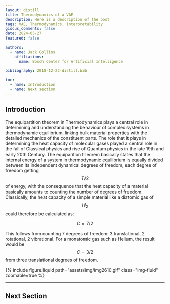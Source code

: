 ```yaml
---
layout: distill
title: Thermodynamics of a VAE
description: Here is a description of the post
tags: VAE, Thermodynamics, Interpretability
giscus_comments: false
date: 2024-05-27
featured: false

authors:
  - name: Jack Collins
    affiliations:
      name: Bosch Center for Artificial Intelligence

bibliography: 2018-12-22-distill.bib

toc:
  - name: Introduction
  - name: Next section
---
```


## Introduction

The equipartition theorem in Thermodynamics plays a central role in determining and understanding the behaviour of complex systems in thermodynamic equilibrium, linking bulk material properties with the detailed mechanics of the constituent parts. The role that it plays in determining the heat capacity of molecular gases played a central role in the fall of Classical physics and rise of Quantum physics in the late 19th and early 20th Century. The equiparition theorem basically states that the internal energy of a system in thermodynamic equilibrium is equally divided between its independent dynamical degrees of freedom, each degree of freedom getting $$T/2$$ of energy, with the consequence that the heat capacity of a material basically amounts to counting the number of degrees of freedom. Classically, the heat capacity of a simple material like a diatomic gas of $$H_2$$ could therefore be calculated as:

$$C = 7/2$$

This follows from counting 7 degrees of freedom: 3 translational, 2 rotational, 2 vibrational. For a monatomic gas such as Helium, the result would be $$C=3/2$$ from three translational degrees of freedom.

<div class="row mt-3">
    <div class="col-md-12 mt-3 mt-md-0">
        {% include figure.liquid path="assets/img/img2610.gif" class="img-fluid" zoomable=true %}
    </div>
</div>

---

## Next Section

<!--
There are deep connections between Thermodynamics and Variational Inference that in principle are quite well understood, but there are facets of the connection that haven't been properly explored. For me, one of the most fascinating aspects of introductory thermodynamics is the equipartition theorem and its relation to heat capacity. Consider a simple molecular gas like $H_2$. You can think of each $H_2$ molecule as a pair of hydrogen atoms connected by a simple spring that oscillates about some equilibrium displacement, and the gas as a large collection of $H_2$ molecules that are constantly colliding with eachother. Each collision between a pair of molecules will result in some changes in their individual velocities and oscillation rates, but with overall energy being conserved then the net effect of many of these collisions is a randomization of the energy distribution between the various dynamical degrees of freedom. If you were to initialize the system such that all $H_2$ molecules were moving about but their springs were not vibrating and then waited for a while, evntually you would find that much of that kinetic energy has been redistributied into vibrational energy inside the molecules. The equipartition theorem is essentially a formalization of this intuition: for a system in thermodynamic equilibrium\footnote{test}, the total energy budget of the system will be distributed equally between all of the dynamical degrees of freedom.

There is also the Thermodynamic concept of temperature $T$, the high school concept of which is something like "the average speed of a particle in the material", but a better concept is "the average internal energy associated with each degree of freedom". The heat capacity $C$ is the rate of change of internal energy with temperature\footnote{I am making some simplifications here.}:

$$C = \frac{dH}{dT}$$

with $H$ the internal energy. A system with more degrees of freedom has a higher heat capacity. E.g. if you double the number of $H_2% molecules in the case, then you will need twice as much energy to raise the temperature by the same amount. If you replace $H_2$ with a more complex molecular structure with many more internal degrees of freedom, then this also raises the heat capacity because the internal energy is being shared between more degrees of freedom. Specifically, the equipartition

In physics, systems in thermal equilibrium are characterized by their free energy being at a minumum. -->
